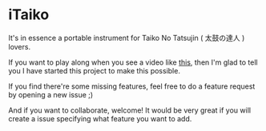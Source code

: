 iTaiko
======

It's in essence a portable instrument for Taiko No Tatsujin ( 太鼓の達人 ) lovers.

If you want to play along when you see a video like [this][cool_vid], then I'm glad 
to tell you I have started this project to make this possible.

If you find there're some missing features, feel free to do a feature request by opening a new issue ;)

And if you want to collaborate, welcome! It would be very great if you will create a issue specifying what feature you want to add.

[cool_vid]: https://www.youtube.com/watch?v=9-HPctwq0Aw "【太鼓の達人13】 蛻変 ～transformation～(裏譜面)"
